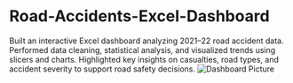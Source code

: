 # Road-Accidents-Excel-Dashboard
Built an interactive Excel dashboard analyzing 2021–22 road accident data. Performed data cleaning, statistical analysis, and visualized trends using slicers and charts. Highlighted key insights on casualties, road types, and accident severity to support road safety decisions.
![Dashboard Picture](https://github.com/user-attachments/assets/41e39f73-06a4-4146-a086-a80853d68504)

